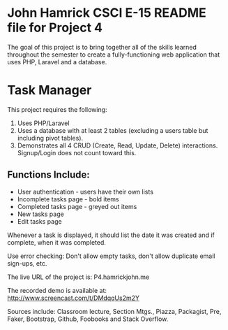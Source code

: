 #  John Hamrick CSCI E-15 README file for Project 4

The goal of this project is to bring together all of the skills learned throughout the semester to create a fully-functioning web application that uses PHP, Laravel and a database.

# Task Manager #
This project requires the following:

1. Uses PHP/Laravel
1. Uses a database with at least 2 tables (excluding a users table but including pivot tables).
1. Demonstrates all 4 CRUD (Create, Read, Update, Delete) interactions.  Signup/Login does not count toward this.


## Functions Include: ##
 
- User authentication - users have their own lists
- Incomplete tasks page - bold items
- Completed tasks page - greyed out items
- New tasks page
- Edit tasks page


Whenever a task is displayed, it should list the date it was created and if complete, when it was completed.

Use error checking: Don't allow empty tasks, don't allow duplicate email sign-ups, etc.

The live URL of the project is: P4.hamrickjohn.me

The recorded demo is available at: http://www.screencast.com/t/DMdqqUs2m2Y

Sources include: Classroom lecture, Section Mtgs., Piazza, Packagist, Pre, Faker, Bootstrap, Github, Foobooks and Stack Overflow.
